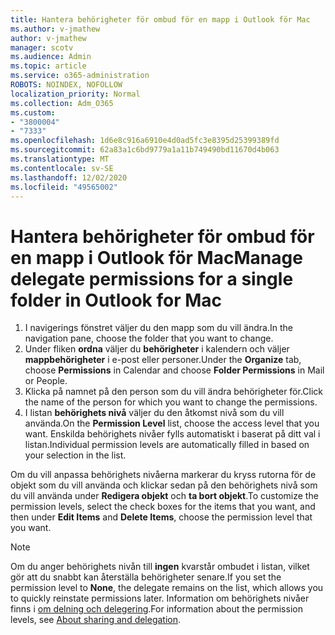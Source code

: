 ```yaml
---
title: Hantera behörigheter för ombud för en mapp i Outlook för Mac
ms.author: v-jmathew
author: v-jmathew
manager: scotv
ms.audience: Admin
ms.topic: article
ms.service: o365-administration
ROBOTS: NOINDEX, NOFOLLOW
localization_priority: Normal
ms.collection: Adm_O365
ms.custom:
- "3800004"
- "7333"
ms.openlocfilehash: 1d6e8c916a6910e4d0ad5fc3e8395d25399389fd
ms.sourcegitcommit: 62a83a1c6bd9779a1a11b749490bd11670d4b063
ms.translationtype: MT
ms.contentlocale: sv-SE
ms.lasthandoff: 12/02/2020
ms.locfileid: "49565002"
---
```

# <a name="manage-delegate-permissions-for-a-single-folder-in-outlook-for-mac"></a><span data-ttu-id="ca200-102">Hantera behörigheter för ombud för en mapp i Outlook för Mac</span><span class="sxs-lookup"><span data-stu-id="ca200-102">Manage delegate permissions for a single folder in Outlook for Mac</span></span>

1. <span data-ttu-id="ca200-103">I navigerings fönstret väljer du den mapp som du vill ändra.</span><span class="sxs-lookup"><span data-stu-id="ca200-103">In the navigation pane, choose the folder that you want to change.</span></span>
2. <span data-ttu-id="ca200-104">Under fliken **ordna** väljer du **behörigheter** i kalendern och väljer **mappbehörigheter** i e-post eller personer.</span><span class="sxs-lookup"><span data-stu-id="ca200-104">Under the **Organize** tab, choose **Permissions** in Calendar and choose **Folder Permissions** in Mail or People.</span></span>
3. <span data-ttu-id="ca200-105">Klicka på namnet på den person som du vill ändra behörigheter för.</span><span class="sxs-lookup"><span data-stu-id="ca200-105">Click the name of the person for which you want to change the permissions.</span></span>
4. <span data-ttu-id="ca200-106">I listan **behörighets nivå** väljer du den åtkomst nivå som du vill använda.</span><span class="sxs-lookup"><span data-stu-id="ca200-106">On the **Permission Level** list, choose the access level that you want.</span></span> <span data-ttu-id="ca200-107">Enskilda behörighets nivåer fylls automatiskt i baserat på ditt val i listan.</span><span class="sxs-lookup"><span data-stu-id="ca200-107">Individual permission levels are automatically filled in based on your selection in the list.</span></span>

<span data-ttu-id="ca200-108">Om du vill anpassa behörighets nivåerna markerar du kryss rutorna för de objekt som du vill använda och klickar sedan på den behörighets nivå som du vill använda under **Redigera objekt** och **ta bort objekt**.</span><span class="sxs-lookup"><span data-stu-id="ca200-108">To customize the permission levels, select the check boxes for the items that you want, and then under **Edit Items** and **Delete Items**, choose the permission level that you want.</span></span>

> [!NOTE]
> <span data-ttu-id="ca200-109">Om du anger behörighets nivån till **ingen** kvarstår ombudet i listan, vilket gör att du snabbt kan återställa behörigheter senare.</span><span class="sxs-lookup"><span data-stu-id="ca200-109">If you set the permission level to **None**, the delegate remains on the list, which allows you to quickly reinstate permissions later.</span></span> <span data-ttu-id="ca200-110">Information om behörighets nivåer finns i [om delning och delegering](https://support.microsoft.com/office/options-for-sharing-and-delegating-folders-in-outlook-for-mac-480d8054-68ce-4150-ba1e-b9b7f2fc4ce5).</span><span class="sxs-lookup"><span data-stu-id="ca200-110">For information about the permission levels, see [About sharing and delegation](https://support.microsoft.com/office/options-for-sharing-and-delegating-folders-in-outlook-for-mac-480d8054-68ce-4150-ba1e-b9b7f2fc4ce5).</span></span>
